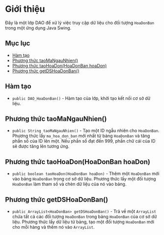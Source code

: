 # Giới thiệu

Đây là một lớp DAO để xử lý việc truy cập dữ liệu cho đối tượng `HoaDonBan` trong một ứng dụng Java Swing.

## Mục lục

- [Hàm tạo](#hàm-tạo)
- [Phương thức taoMaNgauNhien()](#phương-thức-taoMaNgauNhien)
- [Phương thức taoHoaDon(HoaDonBan hoaDon)](#phương-thức-taoHoaDon)
- [Phương thức getDSHoaDonBan()](#phương-thức-getDSHoaDonBan)

## Hàm tạo
- `public DAO_HoaDonBan()` - Hàm tạo của lớp, khởi tạo kết nối cơ sở dữ liệu.

## Phương thức taoMaNgauNhien()
- `public String taoMaNgauNhien()` - Tạo một ID ngẫu nhiên cho `HoaDonBan`. Phương thức lấy `ma_hoa_don_ban` mới nhất từ bảng `HoaDonBan` và tăng phần số của ID lên một. Nếu phần số đạt đến 999, phần chữ cái của ID sẽ được tăng lên tương ứng.

## Phương thức taoHoaDon(HoaDonBan hoaDon)
- `public boolean taoHoaDon(HoaDonBan hoaDon)` - Thêm một `HoaDonBan` mới vào bảng `HoaDonBan` trong cơ sở dữ liệu. Phương thức lấy một đối tượng `HoaDonBan` làm tham số và chèn dữ liệu của nó vào bảng.

## Phương thức getDSHoaDonBan()
- `public ArrayList<HoaDonBan> getDSHoaDonBan()` - Trả về một `ArrayList` chứa tất cả các đối tượng `HoaDonBan` trong bảng `HoaDonBan` của cơ sở dữ liệu. Phương thức lấy dữ liệu từ bảng, tạo một đối tượng `HoaDonBan` mới cho mỗi hàng và thêm nó vào `ArrayList`.
